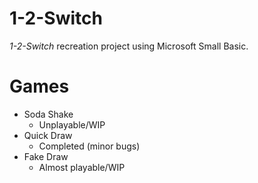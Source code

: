 # 1-2-Switch
*1-2-Switch* recreation project using Microsoft Small Basic.

# Games
* Soda Shake
  * Unplayable/WIP
* Quick Draw
  * Completed (minor bugs)
* Fake Draw
  * Almost playable/WIP
